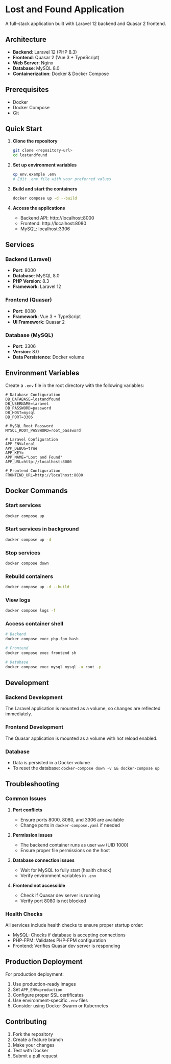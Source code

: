 # Lost and Found Application

A full-stack application built with Laravel 12 backend and Quasar 2 frontend.

## Architecture

- **Backend**: Laravel 12 (PHP 8.3)
- **Frontend**: Quasar 2 (Vue 3 + TypeScript)
- **Web Server**: Nginx
- **Database**: MySQL 8.0
- **Containerization**: Docker & Docker Compose

## Prerequisites

- Docker
- Docker Compose
- Git

## Quick Start

1. **Clone the repository**
   ```bash
   git clone <repository-url>
   cd lostandfound
   ```

2. **Set up environment variables**
   ```bash
   cp env.example .env
   # Edit .env file with your preferred values
   ```

3. **Build and start the containers**
   ```bash
   docker compose up -d --build
   ```

4. **Access the applications**
   - Backend API: http://localhost:8000
   - Frontend: http://localhost:8080
   - MySQL: localhost:3306

## Services

### Backend (Laravel)
- **Port**: 8000
- **Database**: MySQL 8.0
- **PHP Version**: 8.3
- **Framework**: Laravel 12

### Frontend (Quasar)
- **Port**: 8080
- **Framework**: Vue 3 + TypeScript
- **UI Framework**: Quasar 2

### Database (MySQL)
- **Port**: 3306
- **Version**: 8.0
- **Data Persistence**: Docker volume

## Environment Variables

Create a `.env` file in the root directory with the following variables:

```env
# Database Configuration
DB_DATABASE=lostandfound
DB_USERNAME=laravel
DB_PASSWORD=password
DB_HOST=mysql
DB_PORT=3306

# MySQL Root Password
MYSQL_ROOT_PASSWORD=root_password

# Laravel Configuration
APP_ENV=local
APP_DEBUG=true
APP_KEY=
APP_NAME="Lost and Found"
APP_URL=http://localhost:8000

# Frontend Configuration
FRONTEND_URL=http://localhost:8080
```

## Docker Commands

### Start services
```bash
docker compose up
```

### Start services in background
```bash
docker compose up -d
```

### Stop services
```bash
docker compose down
```

### Rebuild containers
```bash
docker compose up -d --build
```

### View logs
```bash
docker compose logs -f
```

### Access container shell
```bash
# Backend
docker compose exec php-fpm bash

# Frontend
docker compose exec frontend sh

# Database
docker compose exec mysql mysql -u root -p
```

## Development

### Backend Development
The Laravel application is mounted as a volume, so changes are reflected immediately.

### Frontend Development
The Quasar application is mounted as a volume with hot reload enabled.

### Database
- Data is persisted in a Docker volume
- To reset the database: `docker-compose down -v && docker-compose up`

## Troubleshooting

### Common Issues

1. **Port conflicts**
   - Ensure ports 8000, 8080, and 3306 are available
   - Change ports in `docker-compose.yaml` if needed

2. **Permission issues**
   - The backend container runs as user `www` (UID 1000)
   - Ensure proper file permissions on the host

3. **Database connection issues**
   - Wait for MySQL to fully start (health check)
   - Verify environment variables in `.env`

4. **Frontend not accessible**
   - Check if Quasar dev server is running
   - Verify port 8080 is not blocked

### Health Checks
All services include health checks to ensure proper startup order:
- MySQL: Checks if database is accepting connections
- PHP-FPM: Validates PHP-FPM configuration
- Frontend: Verifies Quasar dev server is responding

## Production Deployment

For production deployment:
1. Use production-ready images
2. Set `APP_ENV=production`
3. Configure proper SSL certificates
4. Use environment-specific `.env` files
5. Consider using Docker Swarm or Kubernetes

## Contributing

1. Fork the repository
2. Create a feature branch
3. Make your changes
4. Test with Docker
5. Submit a pull request 
